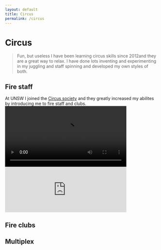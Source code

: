 ```yaml
---
layout: default
title: Circus
permalink: /circus
---
```


# Circus
>Fun, but useless
I have been learning circus skills since 2012and they are a great way to relax. I have done lots inventing and experimenting in my juggling and staff spinning and developed my own styles of both.

## Fire staff
At UNSW I joined the [Circus society](http://circusoc.com/) and they greatly increased my abilites by introducing me to fire staff and clubs.
<video width = 400 controls>
    <source src="https://youtu.be/oBLuJbg3j6s">
</video>
<embed type="video/webm" src="https://youtu.be/oBLuJbg3j6s" width="400" height ="auto">

## Fire clubs

## Multiplex


